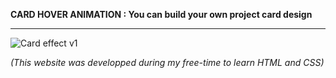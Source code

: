**CARD HOVER ANIMATION : You can build your own project card design**





-----------------------------------------------------------------------------------------------------------------------------------
![Card effect v1](https://user-images.githubusercontent.com/61105869/74774502-2eadc900-5294-11ea-8a0e-ce785e7c1da6.jpg)

*(This website was developped during my free-time to learn HTML and CSS)*
